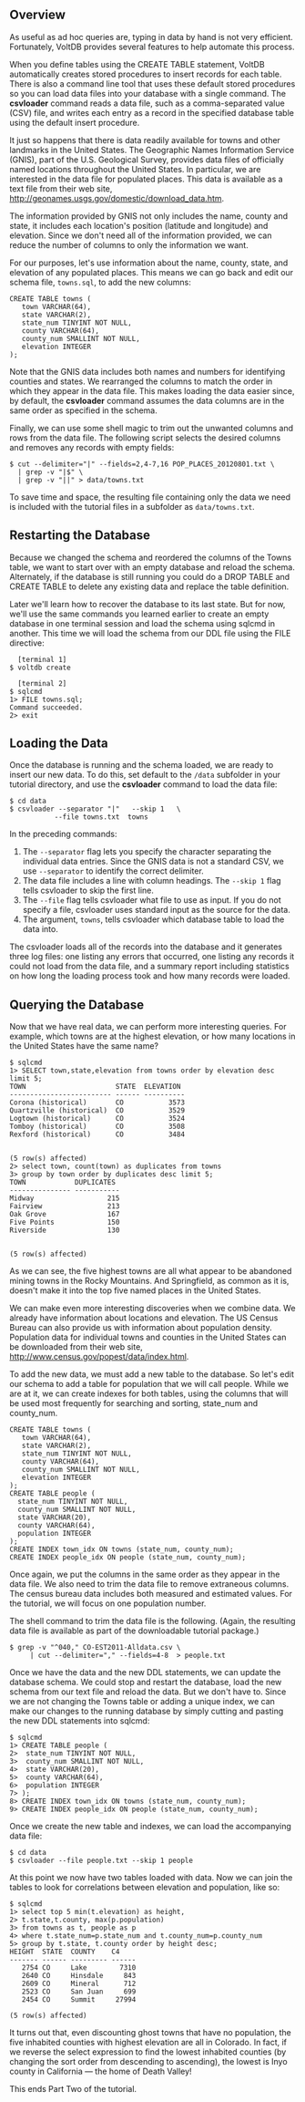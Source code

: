<!--
{
"name" : "loading",
"version" : "0.1",
"title" : "Loading and Managing Data",
"description": "Learn more about powerful tools to handle data in VoltDB.",
"freshnessDate" : 2015-07-08,
"homepage" : "http://docs.voltdb.com/tutorial/",
"license" : "All Rights Reserved"
}
-->

<!-- @section -->

## Overview

As useful as ad hoc queries are, typing in data by hand is not very efficient. Fortunately, VoltDB provides several features to help automate this process.

When you define tables using the CREATE TABLE statement, VoltDB automatically creates stored procedures to insert records for each table. There is also a command line tool that uses these default stored procedures so you can load data files into your database with a single command. The **csvloader** command reads a data file, such as a comma-separated value (CSV) file, and writes each entry as a record in the specified database table using the default insert procedure.

It just so happens that there is data readily available for towns and other landmarks in the United States. The Geographic Names Information Service (GNIS), part of the U.S. Geological Survey, provides data files of officially named locations throughout the United States. In particular, we are interested in the data file for populated places. This data is available as a text file from their web site, http://geonames.usgs.gov/domestic/download_data.htm.

<!-- @link, "url" : "http://geonames.usgs.gov/domestic/download_data.htm", "text": "Download data from GNIS" -->

The information provided by GNIS not only includes the name, county and state, it includes each location's position (latitude and longitude) and elevation. Since we don't need all of the information provided, we can reduce the number of columns to only the information we want.

For our purposes, let's use information about the name, county, state, and elevation of any populated places. This means we can go back and edit our schema file, `towns.sql`, to add the new columns:

```
CREATE TABLE towns (
   town VARCHAR(64),
   state VARCHAR(2),
   state_num TINYINT NOT NULL,
   county VARCHAR(64),
   county_num SMALLINT NOT NULL,
   elevation INTEGER
);
```

Note that the GNIS data includes both names and numbers for identifying counties and states. We rearranged the columns to match the order in which they appear in the data file. This makes loading the data easier since, by default, the **csvloader** command assumes the data columns are in the same order as specified in the schema.

Finally, we can use some shell magic to trim out the unwanted columns and rows from the data file. The following script selects the desired columns and removes any records with empty fields:

```
$ cut --delimiter="|" --fields=2,4-7,16 POP_PLACES_20120801.txt \
  | grep -v "|$" \
  | grep -v "||" > data/towns.txt
```

To save time and space, the resulting file containing only the data we need is included with the tutorial files in a subfolder as `data/towns.txt`.

<!-- @task, "text" : "Save the data into data/towns.txt using the script provided."-->

<!-- @section -->

## Restarting the Database

Because we changed the schema and reordered the columns of the Towns table, we want to start over with an empty database and reload the schema. Alternately, if the database is still running you could do a DROP TABLE and CREATE TABLE to delete any existing data and replace the table definition.

Later we'll learn how to recover the database to its last state. But for now, we'll use the same commands you learned earlier to create an empty database in one terminal session and load the schema using sqlcmd in another. This time we will load the schema from our DDL file using the FILE directive:

```
  [terminal 1]
$ voltdb create

  [terminal 2]
$ sqlcmd
1> FILE towns.sql;
Command succeeded.
2> exit
```

<!-- @task, "text" : "Restart the database."-->

<!-- @section -->

## Loading the Data

Once the database is running and the schema loaded, we are ready to insert our new data. To do this, set default to the `/data` subfolder in your tutorial directory, and use the **csvloader** command to load the data file:

```
$ cd data
$ csvloader --separator "|"   --skip 1   \
           --file towns.txt  towns
```

In the preceding commands:

1. The `--separator` flag lets you specify the character separating the individual data entries. Since the GNIS data is not a standard CSV, we use `--separator` to identify the correct delimiter.
2. The data file includes a line with column headings. The `--skip 1` flag tells csvloader to skip the first line.
3. The `--file` flag tells csvloader what file to use as input. If you do not specify a file, csvloader uses standard input as the source for the data.
4. The argument, `towns`, tells csvloader which database table to load the data into.

The csvloader loads all of the records into the database and it generates three log files: one listing any errors that occurred, one listing any records it could not load from the data file, and a summary report including statistics on how long the loading process took and how many records were loaded.

<!-- @task, "text" : "Insert the new data."-->

<!-- @section -->

## Querying the Database

Now that we have real data, we can perform more interesting queries. For example, which towns are at the highest elevation, or how many locations in the United States have the same name?

```
$ sqlcmd
1> SELECT town,state,elevation from towns order by elevation desc limit 5;
TOWN                      STATE  ELEVATION
------------------------- ------ ----------
Corona (historical)       CO           3573
Quartzville (historical)  CO           3529
Logtown (historical)      CO           3524
Tomboy (historical)       CO           3508
Rexford (historical)      CO           3484


(5 row(s) affected)
2> select town, count(town) as duplicates from towns
3> group by town order by duplicates desc limit 5;
TOWN            DUPLICATES
--------------- -----------
Midway                  215
Fairview                213
Oak Grove               167
Five Points             150
Riverside               130


(5 row(s) affected)
```

As we can see, the five highest towns are all what appear to be abandoned mining towns in the Rocky Mountains. And Springfield, as common as it is, doesn't make it into the top five named places in the United States.

We can make even more interesting discoveries when we combine data. We already have information about locations and elevation. The US Census Bureau can also provide us with information about population density. Population data for individual towns and counties in the United States can be downloaded from their web site, http://www.census.gov/popest/data/index.html.

To add the new data, we must add a new table to the database. So let's edit our schema to add a table for population that we will call people. While we are at it, we can create indexes for both tables, using the columns that will be used most frequently for searching and sorting, state_num and county_num.

```
CREATE TABLE towns (
   town VARCHAR(64),
   state VARCHAR(2),
   state_num TINYINT NOT NULL,
   county VARCHAR(64),
   county_num SMALLINT NOT NULL,
   elevation INTEGER
);
CREATE TABLE people (
  state_num TINYINT NOT NULL,
  county_num SMALLINT NOT NULL,
  state VARCHAR(20),
  county VARCHAR(64),
  population INTEGER
);
CREATE INDEX town_idx ON towns (state_num, county_num);
CREATE INDEX people_idx ON people (state_num, county_num);
```

Once again, we put the columns in the same order as they appear in the data file. We also need to trim the data file to remove extraneous columns. The census bureau data includes both measured and estimated values. For the tutorial, we will focus on one population number.

The shell command to trim the data file is the following. (Again, the resulting data file is available as part of the downloadable tutorial package.)

```
$ grep -v "^040," CO-EST2011-Alldata.csv \
     | cut --delimiter="," --fields=4-8  > people.txt
```

Once we have the data and the new DDL statements, we can update the database schema. We could stop and restart the database, load the new schema from our text file and reload the data. But we don't have to. Since we are not changing the Towns table or adding a unique index, we can make our changes to the running database by simply cutting and pasting the new DDL statements into sqlcmd:

```
$ sqlcmd
1> CREATE TABLE people (
2>  state_num TINYINT NOT NULL,
3>  county_num SMALLINT NOT NULL,
4>  state VARCHAR(20),
5>  county VARCHAR(64),
6>  population INTEGER
7> );
8> CREATE INDEX town_idx ON towns (state_num, county_num);
9> CREATE INDEX people_idx ON people (state_num, county_num);
```

Once we create the new table and indexes, we can load the accompanying data file:

```
$ cd data
$ csvloader --file people.txt --skip 1 people
```

At this point we now have two tables loaded with data. Now we can join the tables to look for correlations between elevation and population, like so:

```
$ sqlcmd
1> select top 5 min(t.elevation) as height,
2> t.state,t.county, max(p.population)
3> from towns as t, people as p
4> where t.state_num=p.state_num and t.county_num=p.county_num
5> group by t.state, t.county order by height desc;
HEIGHT  STATE  COUNTY    C4
------- ------ --------- ------
   2754 CO     Lake        7310
   2640 CO     Hinsdale     843
   2609 CO     Mineral      712
   2523 CO     San Juan     699
   2454 CO     Summit     27994

(5 row(s) affected)
```

It turns out that, even discounting ghost towns that have no population, the five inhabited counties with highest elevation are all in Colorado. In fact, if we reverse the select expression to find the lowest inhabited counties (by changing the sort order from descending to ascending), the lowest is Inyo county in California — the home of Death Valley!

<!-- @task, "text" : "Run some more queries about the elevation and population of counties."-->

This ends Part Two of the tutorial.
